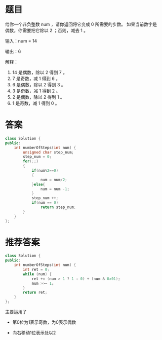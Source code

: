 # 题目 
给你一个非负整数 num ，请你返回将它变成 0 所需要的步数。 如果当前数字是偶数，你需要把它除以 2 ；否则，减去 1 。

输入：num = 14

输出：6

解释：
1. 14 是偶数，除以 2 得到 7 。
2. 7 是奇数，减 1 得到 6 。
3. 6 是偶数，除以 2 得到 3 。
4. 3 是奇数，减 1 得到 2 。
5. 2 是偶数，除以 2 得到 1 。
6. 1 是奇数，减 1 得到 0 。


# 答案

``` cpp
class Solution {
public:
    int numberOfSteps(int num) {
        unsigned char step_num;
        step_num = 0;
        for(;;)
        {
            if(num%2==0)
            {
                num = num/2;
            }else{
                num = num -1;
            }
            step_num ++;
            if(num == 0)
                return step_num;
        }
    }
};
```

# 推荐答案

``` cpp
class Solution {
public:
    int numberOfSteps(int num) {
        int ret = 0;
        while (num) {
            ret += (num > 1 ? 1 : 0) + (num & 0x01);
            num >>= 1;
        }
        return ret;
    }
};
```

主要运用了

- 第0位为1表示奇数，为0表示偶数

- 向右移动1位表示处以2
